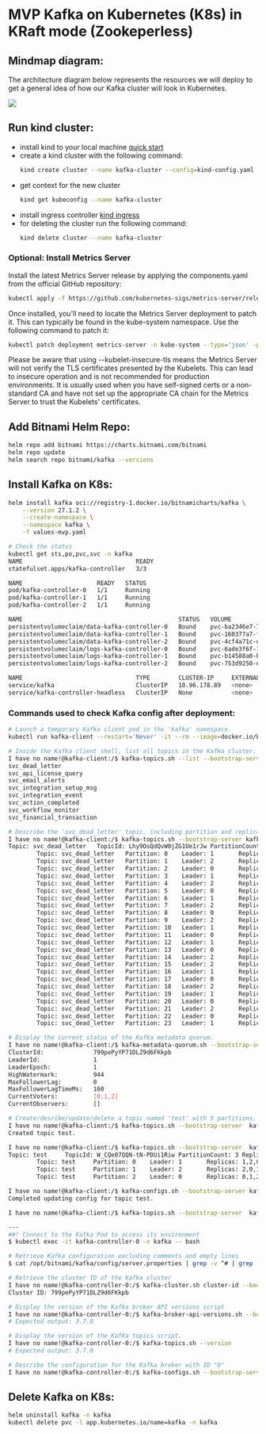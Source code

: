 # MVP Kafka on Kubernetes (K8s) in KRaft mode (Zookeperless)

## Mindmap diagram:
The architecture diagram below represents the resources we will deploy to get a general idea of how our Kafka cluster will look in Kubernetes.

[![](https://mermaid.ink/img/pako:eNqlVVtvmzAU_iuW-woROBcN8rjsaZpUqdNemj649nGDcDCyId3U9r_PgPFCWEii8gDY3-UcX479hpnigFP8omm5Qz832wIhUz93zS3O62cImaxNBXqLG3AIU5FTVNA9mJIy6BkItUBoDuzxe0t5AH3IGDz1eP898ipsImH0z6I3iR67L1NFpZWUoMMI3SvuvaDgl2zjsW08to3HtucMydiQjA3JVYblgR272aYd8_2vr4jTiobjwT8NufEENz7hkgkuOeHOW65UL-ZyDosJ7mkOywkumVpUtx1QGIbdJJ0D5kMg9kB8DlgMAeIBcg5Y_j87u-MbyrsrjcGczUZdO6BcgjEdMrPimau1mVSMyjSJErvT3vsRXh0r_nSs-OpY5NOx3CS7JfdlwiQ1ZgMC5V8MEpmU6d2crBgsA2MD5ZDeCSHcf_ia8WqXLsrf64HUH03OQAjGougGA9MdXF6eJDfJX5XOQTt1FDGWJDeoS8WddLVizNOvktoF63Ne2ecmqVM22V4O6rVHW8XN2voUiwK3u4K-nuwQj1htWQdtqbZv0vSscYD3oPc04_aiemvYW1ztYG_vm9T-chC0llVzhn5YKq0r9fCnYDitdA0Brkt73sEmo_a83eNUUGl87zeeVUr7TmibP7obsb0YP_4CDE1MZg?type=png)](https://mermaid.live/edit#pako:eNqlVVtvmzAU_iuW-woROBcN8rjsaZpUqdNemj649nGDcDCyId3U9r_PgPFCWEii8gDY3-UcX479hpnigFP8omm5Qz832wIhUz93zS3O62cImaxNBXqLG3AIU5FTVNA9mJIy6BkItUBoDuzxe0t5AH3IGDz1eP898ipsImH0z6I3iR67L1NFpZWUoMMI3SvuvaDgl2zjsW08to3HtucMydiQjA3JVYblgR272aYd8_2vr4jTiobjwT8NufEENz7hkgkuOeHOW65UL-ZyDosJ7mkOywkumVpUtx1QGIbdJJ0D5kMg9kB8DlgMAeIBcg5Y_j87u-MbyrsrjcGczUZdO6BcgjEdMrPimau1mVSMyjSJErvT3vsRXh0r_nSs-OpY5NOx3CS7JfdlwiQ1ZgMC5V8MEpmU6d2crBgsA2MD5ZDeCSHcf_ia8WqXLsrf64HUH03OQAjGougGA9MdXF6eJDfJX5XOQTt1FDGWJDeoS8WddLVizNOvktoF63Ne2ecmqVM22V4O6rVHW8XN2voUiwK3u4K-nuwQj1htWQdtqbZv0vSscYD3oPc04_aiemvYW1ztYG_vm9T-chC0llVzhn5YKq0r9fCnYDitdA0Brkt73sEmo_a83eNUUGl87zeeVUr7TmibP7obsb0YP_4CDE1MZg)


## Run kind cluster:
- install kind to your local machine [quick start](https://kind.sigs.k8s.io/docs/user/quick-start/#installation)
- create a kind cluster with the following command:
    ```bash
    kind create cluster --name kafka-cluster --config=kind-config.yaml 
    ``` 
- get context for the new cluster
    ```bash
    kind get kubeconfig --name kafka-cluster
    ```
- install ingress controller [kind ingress](https://kind.sigs.k8s.io/docs/user/ingress)
- for deleting the cluster run the following command:
    ```bash
    kind delete cluster --name kafka-cluster
    ```
### Optional: Install Metrics Server
Install the latest Metrics Server release by applying the components.yaml from the official GitHub repository:
```bash
kubectl apply -f https://github.com/kubernetes-sigs/metrics-server/releases/latest/download/components.yaml
```

Once installed, you'll need to locate the Metrics Server deployment to patch it. This can typically be found in the kube-system namespace. Use the following command to patch it:

```bash
kubectl patch deployment metrics-server -n kube-system --type='json' -p='[{"op": "add", "path": "/spec/template/spec/containers/0/args/-", "value": "--kubelet-insecure-tls"}]'
```
Please be aware that using --kubelet-insecure-tls means the Metrics Server will not verify the TLS certificates presented by the Kubelets. This can lead to insecure operation and is not recommended for production environments. It is usually used when you have self-signed certs or a non-standard CA and have not set up the appropriate CA chain for the Metrics Server to trust the Kubelets' certificates.

## Add Bitnami Helm Repo:
```bash
helm repo add bitnami https://charts.bitnami.com/bitnami
helm repo update
helm search repo bitnami/kafka --versions
```

## Install Kafka on K8s:
```bash
helm install kafka oci://registry-1.docker.io/bitnamicharts/kafka \
    --version 27.1.2 \
    --create-namespace \
    --namespace kafka \
    -f values-mvp.yaml

# Check the status
kubectl get sts,po,pvc,svc -n kafka
NAME                                READY
statefulset.apps/kafka-controller   3/3

NAME                     READY   STATUS
pod/kafka-controller-0   1/1     Running
pod/kafka-controller-1   1/1     Running
pod/kafka-controller-2   1/1     Running

NAME                                            STATUS   VOLUME                                     CAPACITY
persistentvolumeclaim/data-kafka-controller-0   Bound    pvc-ba2346e7-7b36-481a-839f-f54165de3ac3   2Gi
persistentvolumeclaim/data-kafka-controller-1   Bound    pvc-160377a7-fc35-454f-8e66-b3ede95c0045   2Gi
persistentvolumeclaim/data-kafka-controller-2   Bound    pvc-4cf4a71c-db6f-45f9-a025-078f79350b59   2Gi
persistentvolumeclaim/logs-kafka-controller-0   Bound    pvc-6ade3f6f-1fa0-4add-91b8-364c499633a3   2Gi
persistentvolumeclaim/logs-kafka-controller-1   Bound    pvc-b14588a0-bc8e-40ae-a9ae-b58a79669ad8   2Gi
persistentvolumeclaim/logs-kafka-controller-2   Bound    pvc-753d9250-db69-4e8a-b4f6-4e82a06636cc   2Gi

NAME                                TYPE        CLUSTER-IP     EXTERNAL-IP   PORT(S)
service/kafka                       ClusterIP   10.96.178.89   <none>        9092/TCP
service/kafka-controller-headless   ClusterIP   None           <none>        9094/TCP,9092/TCP,9093/TCP
```

### Commands used to check Kafka config after deployment:
```bash
# Launch a temporary Kafka client pod in the 'kafka' namespace.
kubectl run kafka-client --restart='Never' -it --rm --image=docker.io/bitnami/kafka:3.7.0-debian-12-r0 --namespace kafka --command -- bash

# Inside the Kafka client shell, list all topics in the Kafka cluster.
I have no name!@kafka-client:/$ kafka-topics.sh --list --bootstrap-server kafka.kafka.svc.cluster.local:9092
svc_dead_letter
svc_api_license_query
svc_email_alerts
svc_integration_setup_msg
svc_integration_event
svc_action_completed
svc_workflow_monitor
svc_financial_transaction

# Describe the 'svc_dead_letter' topic, including partition and replication details.
I have no name!@kafka-client:/$ kafka-topics.sh --bootstrap-server kafka.kafka.svc.cluster.local:9092 --topic svc_dead_letter --describe
Topic: svc_dead_letter   TopicId: Lhy9OsQdQvW0jZG1Ue1rJw PartitionCount: 24 ReplicationFactor: 3 Configs: min.insync.replicas=2,flush.ms=1000,retention.ms=2592000000,flush.messages=10000,max.message.bytes=1048588,retention.bytes=-1
        Topic: svc_dead_letter   Partition: 0    Leader: 1       Replicas: 1,2,0 Isr: 1,2,0
        Topic: svc_dead_letter   Partition: 1    Leader: 2       Replicas: 2,0,1 Isr: 2,0,1
        Topic: svc_dead_letter   Partition: 2    Leader: 0       Replicas: 0,1,2 Isr: 0,1,2
        Topic: svc_dead_letter   Partition: 3    Leader: 1       Replicas: 1,2,0 Isr: 1,2,0
        Topic: svc_dead_letter   Partition: 4    Leader: 2       Replicas: 2,0,1 Isr: 2,0,1
        Topic: svc_dead_letter   Partition: 5    Leader: 0       Replicas: 0,1,2 Isr: 0,1,2
        Topic: svc_dead_letter   Partition: 6    Leader: 1       Replicas: 1,2,0 Isr: 1,2,0
        Topic: svc_dead_letter   Partition: 7    Leader: 2       Replicas: 2,0,1 Isr: 2,0,1
        Topic: svc_dead_letter   Partition: 8    Leader: 0       Replicas: 0,1,2 Isr: 0,1,2
        Topic: svc_dead_letter   Partition: 9    Leader: 2       Replicas: 2,1,0 Isr: 2,1,0
        Topic: svc_dead_letter   Partition: 10   Leader: 1       Replicas: 1,0,2 Isr: 1,0,2
        Topic: svc_dead_letter   Partition: 11   Leader: 0       Replicas: 0,2,1 Isr: 0,2,1
        Topic: svc_dead_letter   Partition: 12   Leader: 1       Replicas: 1,0,2 Isr: 1,0,2
        Topic: svc_dead_letter   Partition: 13   Leader: 0       Replicas: 0,2,1 Isr: 0,2,1
        Topic: svc_dead_letter   Partition: 14   Leader: 2       Replicas: 2,1,0 Isr: 2,1,0
        Topic: svc_dead_letter   Partition: 15   Leader: 2       Replicas: 2,1,0 Isr: 2,1,0
        Topic: svc_dead_letter   Partition: 16   Leader: 1       Replicas: 1,0,2 Isr: 1,0,2
        Topic: svc_dead_letter   Partition: 17   Leader: 0       Replicas: 0,2,1 Isr: 0,2,1
        Topic: svc_dead_letter   Partition: 18   Leader: 2       Replicas: 2,1,0 Isr: 2,1,0
        Topic: svc_dead_letter   Partition: 19   Leader: 1       Replicas: 1,0,2 Isr: 1,0,2
        Topic: svc_dead_letter   Partition: 20   Leader: 0       Replicas: 0,2,1 Isr: 0,2,1
        Topic: svc_dead_letter   Partition: 21   Leader: 2       Replicas: 2,0,1 Isr: 2,0,1
        Topic: svc_dead_letter   Partition: 22   Leader: 0       Replicas: 0,1,2 Isr: 0,1,2
        Topic: svc_dead_letter   Partition: 23   Leader: 1       Replicas: 1,2,0 Isr: 1,2,0

# Display the current status of the Kafka metadata quorum.
I have no name!@kafka-client:/$ kafka-metadata-quorum.sh --bootstrap-server kafka.kafka.svc.cluster.local:9092 describe --status
ClusterId:              799pePyYP71DLZ9d6FKkpb
LeaderId:               1
LeaderEpoch:            1
HighWatermark:          944
MaxFollowerLag:         0
MaxFollowerLagTimeMs:   160
CurrentVoters:          [0,1,2]
CurrentObservers:       []

# Create/desribe/update/delete a topic named 'test' with 5 partitions.
I have no name!@kafka-client:/$ kafka-topics.sh --bootstrap-server  kafka.kafka.svc.cluster.local:9092 --topic test --create --partitions 3
Created topic test.

I have no name!@kafka-client:/$ kafka-topics.sh --bootstrap-server  kafka.kafka.svc.cluster.local:9092 --topic test --describe
Topic: test     TopicId: W_CQe07QQN-tN-PDUi1Riw PartitionCount: 3 ReplicationFactor: 3 Configs: min.insync.replicas=2,flush.ms=1000,flush.messages=10000,max.message.bytes=1048588,retention.bytes=-1
        Topic: test     Partition: 0    Leader: 1       Replicas: 1,2,0 Isr: 1,2,0
        Topic: test     Partition: 1    Leader: 2       Replicas: 2,0,1 Isr: 2,0,1
        Topic: test     Partition: 2    Leader: 0       Replicas: 0,1,2 Isr: 0,1,2

I have no name!@kafka-client:/$ kafka-configs.sh --bootstrap-server kafka.kafka.svc.cluster.local:9092 --entity-type topics --entity-name test --alter --add-config retention.ms=5184000000
Completed updating config for topic test.

I have no name!@kafka-client:/$ kafka-topics.sh --bootstrap-server  kafka.kafka.svc.cluster.local:9092 --topic test --delete

---
##! Connect to the Kafka Pod to access its environment
$ kubectl exec -it kafka-controller-0 -n kafka -- bash

# Retrieve Kafka configuration excluding comments and empty lines
$ cat /opt/bitnami/kafka/config/server.properties | grep -v ^# | grep -v ^$

# Retrieve the cluster ID of the Kafka cluster
I have no name!@kafka-controller-0:/$ kafka-cluster.sh cluster-id --bootstrap-server localhost:9092
Cluster ID: 799pePyYP71DLZ9d6FKkpb

# Display the version of the Kafka broker API versions script
I have no name!@kafka-controller-0:/$ kafka-broker-api-versions.sh --bootstrap-server localhost:9092 --version
# Expected output: 3.7.0

# Display the version of the Kafka topics script.
I have no name!@kafka-controller-0:/$ kafka-topics.sh --version
# Expected output: 3.7.0

# Describe the configuration for the Kafka broker with ID "0"
I have no name!@kafka-controller-0:/$ kafka-configs.sh --bootstrap-server localhost:9092 --entity-type brokers --entity-name 0 --describe
```

## Delete Kafka on K8s:
```bash
helm uninstall kafka -n kafka
kubectl delete pvc -l app.kubernetes.io/name=kafka -n kafka
```